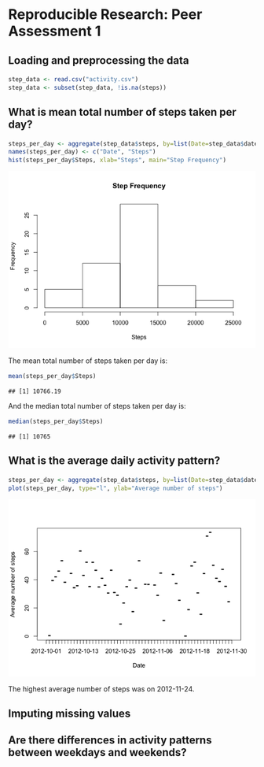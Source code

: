 # Reproducible Research: Peer Assessment 1


## Loading and preprocessing the data

```r
step_data <- read.csv("activity.csv")
step_data <- subset(step_data, !is.na(steps))
```


## What is mean total number of steps taken per day?

```r
steps_per_day <- aggregate(step_data$steps, by=list(Date=step_data$date), FUN=sum)
names(steps_per_day) <- c("Date", "Steps")
hist(steps_per_day$Steps, xlab="Steps", main="Step Frequency")
```

![](PA1_template_files/figure-html/unnamed-chunk-2-1.png) 

The mean total number of steps taken per day is:

```r
mean(steps_per_day$Steps)
```

```
## [1] 10766.19
```

And the median total number of steps taken per day is:

```r
median(steps_per_day$Steps)
```

```
## [1] 10765
```

## What is the average daily activity pattern?

```r
steps_per_day <- aggregate(step_data$steps, by=list(Date=step_data$date), FUN=mean)
plot(steps_per_day, type="l", ylab="Average number of steps")
```

![](PA1_template_files/figure-html/unnamed-chunk-5-1.png) 

The highest average number of steps was on 2012-11-24.

## Imputing missing values



## Are there differences in activity patterns between weekdays and weekends?
